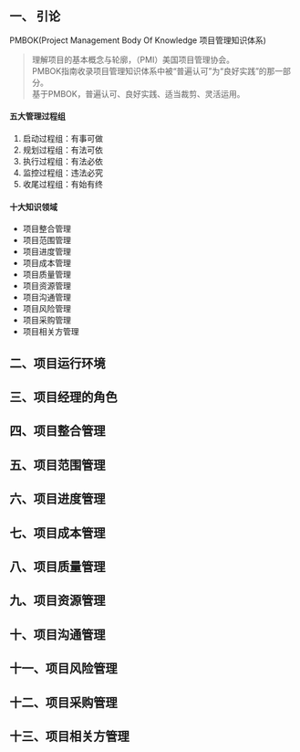 ## 一、 引论
PMBOK(Project Management Body Of Knowledge 项目管理知识体系)
> 理解项目的基本概念与轮廓，（PMI）美国项目管理协会。  
> PMBOK指南收录项目管理知识体系中被“普遍认可”为“良好实践”的那一部分。  
> 基于PMBOK，普遍认可、良好实践、适当裁剪、灵活运用。  

#### 五大管理过程组
1. 启动过程组：有事可做
2. 规划过程组：有法可依
3. 执行过程组：有法必依
4. 监控过程组：违法必究
5. 收尾过程组：有始有终

#### 十大知识领域
* 项目整合管理
* 项目范围管理
* 项目进度管理
* 项目成本管理
* 项目质量管理
* 项目资源管理
* 项目沟通管理
* 项目风险管理
* 项目采购管理
* 项目相关方管理

## 二、项目运行环境
## 三、项目经理的角色
## 四、项目整合管理
## 五、项目范围管理
## 六、项目进度管理
## 七、项目成本管理
## 八、项目质量管理
## 九、项目资源管理
## 十、项目沟通管理
## 十一、项目风险管理
## 十二、项目采购管理
## 十三、项目相关方管理
